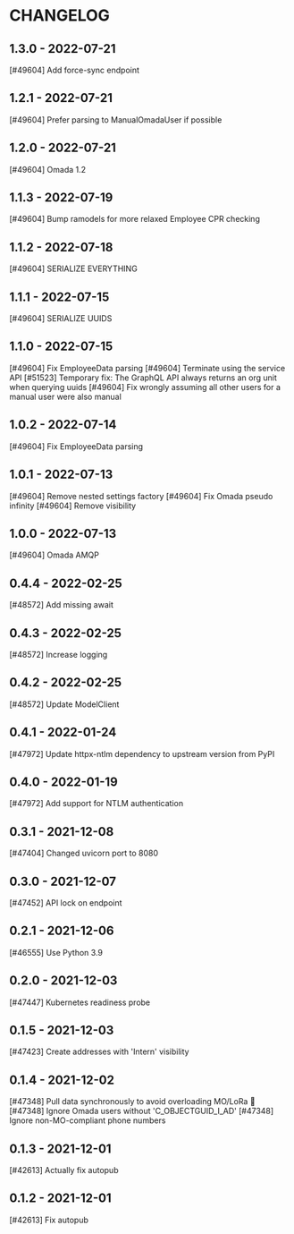 CHANGELOG
=========

1.3.0 - 2022-07-21
------------------

[#49604] Add force-sync endpoint

1.2.1 - 2022-07-21
------------------

[#49604] Prefer parsing to ManualOmadaUser if possible

1.2.0 - 2022-07-21
------------------

[#49604] Omada 1.2

1.1.3 - 2022-07-19
------------------

[#49604] Bump ramodels for more relaxed Employee CPR checking

1.1.2 - 2022-07-18
------------------

[#49604] SERIALIZE EVERYTHING

1.1.1 - 2022-07-15
------------------

[#49604] SERIALIZE UUIDS

1.1.0 - 2022-07-15
------------------

[#49604] Fix EmployeeData parsing
[#49604] Terminate using the service API
[#51523] Temporary fix: The GraphQL API always returns an org unit when querying uuids
[#49604] Fix wrongly assuming all other users for a manual user were also manual

1.0.2 - 2022-07-14
------------------

[#49604] Fix EmployeeData parsing

1.0.1 - 2022-07-13
------------------

[#49604] Remove nested settings factory
[#49604] Fix Omada pseudo infinity
[#49604] Remove visibility

1.0.0 - 2022-07-13
------------------

[#49604] Omada AMQP

0.4.4 - 2022-02-25
------------------

[#48572] Add missing await

0.4.3 - 2022-02-25
------------------

[#48572] Increase logging

0.4.2 - 2022-02-25
------------------

[#48572] Update ModelClient

0.4.1 - 2022-01-24
------------------

[#47972] Update httpx-ntlm dependency to upstream version from PyPI

0.4.0 - 2022-01-19
------------------

[#47972] Add support for NTLM authentication

0.3.1 - 2021-12-08
------------------

[#47404] Changed uvicorn port to 8080

0.3.0 - 2021-12-07
------------------

[#47452] API lock on endpoint

0.2.1 - 2021-12-06
------------------

[#46555] Use Python 3.9

0.2.0 - 2021-12-03
------------------

[#47447] Kubernetes readiness probe

0.1.5 - 2021-12-03
------------------

[#47423] Create addresses with 'Intern' visibility

0.1.4 - 2021-12-02
------------------

[#47348] Pull data synchronously to avoid overloading MO/LoRa 🥲
[#47348] Ignore Omada users without 'C_OBJECTGUID_I_AD'
[#47348] Ignore non-MO-compliant phone numbers

0.1.3 - 2021-12-01
------------------

[#42613] Actually fix autopub

0.1.2 - 2021-12-01
------------------

[#42613] Fix autopub
